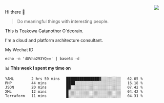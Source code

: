 <img align="right" src="https://github-readme-stats.vercel.app/api?username=Teakowa&show_icons=true&icon_color=2f80ed&text_color=718096&bg_color=ffffff&hide_title=true" />

Hi there 👋

> Do meaningful things with interesting people.

This is Teakowa Gatanothor O'deorain.

I'm a cloud and platform architecture consultant.

My Wechat ID

```
echo -n 'dGVha293YQ==' | base64 -d
```

📊 **This week I spent my time on**
<!--START_SECTION:waka-->
```text
YAML        2 hrs 50 mins   ███████████████▓░░░░░░░░░   62.05 % 
PHP         44 mins         ████░░░░░░░░░░░░░░░░░░░░░   16.18 % 
JSON        20 mins         ██░░░░░░░░░░░░░░░░░░░░░░░   07.42 % 
XML         12 mins         █░░░░░░░░░░░░░░░░░░░░░░░░   04.42 % 
Terraform   11 mins         █░░░░░░░░░░░░░░░░░░░░░░░░   04.31 % 
```
<!--END_SECTION:waka-->
